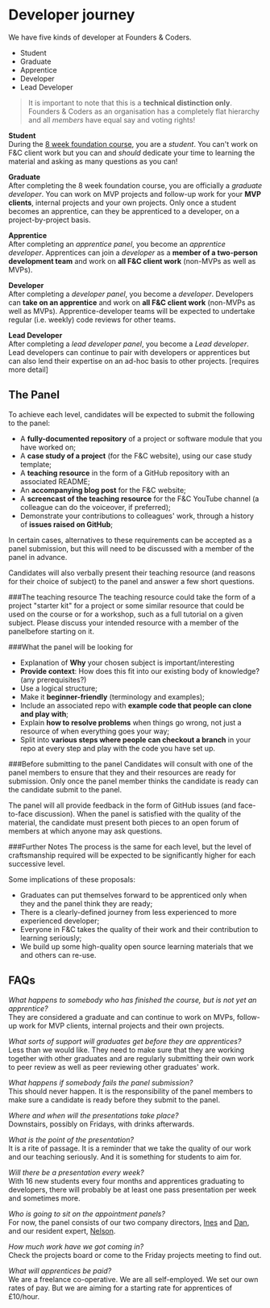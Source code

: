 # Developer journey

We have five kinds of developer at Founders & Coders.

+ Student
+ Graduate
+ Apprentice
+ Developer
+ Lead Developer

> It is important to note that this is a **technical distinction only**. Founders & Coders as an organisation has a completely flat hierarchy and all _members_ have equal say and voting rights!

**Student**    
 During the [8 week foundation course](https://github.com/foundersandcoders/playbook/blob/master/foundation.md), you are a _student_. You can't work on F&C client work but you can and _should_ dedicate your time to learning the material and asking as many questions as you can!

**Graduate**    
After completing the 8 week foundation course, you are officially a *graduate developer*. You can work on MVP projects and follow-up work for your **MVP clients**, internal projects and your own projects. Only once a student becomes an apprentice, can they be apprenticed to a developer, on a project-by-project basis.


**Apprentice**    
After completing an *apprentice panel*, you become an *apprentice developer*. Apprentices can join a *developer* as a **member of a two-person development team** and work on **all F&C client work** (non-MVPs as well as MVPs).

**Developer**        
After completing a *developer panel*, you become a *developer*. Developers can **take on an apprentice** and work on **all F&C client work** (non-MVPs as well as MVPs). Apprentice-developer teams will be expected to undertake regular (i.e. weekly) code reviews for other teams.

**Lead Developer**    
After completing a *lead developer panel*, you become a *Lead developer*. Lead developers can continue to pair with developers or apprentices but can also lend their expertise on an ad-hoc basis to other projects. [requires more detail]


## The Panel

To achieve each level, candidates will be expected to submit the following to the panel:

+ A **fully-documented repository** of a project or software module that you have worked on;
+ A **case study of a project** (for the F&C website), using our case study template;
+ A **teaching resource** in the form of a GitHub repository with an associated README;
+ An **accompanying blog post** for the F&C website;
+ A **screencast of the teaching resource** for the F&C YouTube channel (a colleague can do the voiceover, if preferred);
+ Demonstrate your contributions to colleagues' work, through a history of **issues raised on GitHub**;

In certain cases, alternatives to these requirements can be accepted as a panel submission, but this will need to be discussed with a member of the panel in advance.

Candidates will also verbally present their teaching resource (and reasons for their choice of subject) to the panel and answer a few short questions.

###The teaching resource
The teaching resource could take the form of a project "starter kit" for a project or some similar resource that could be used on the course or for a workshop, such as a full tutorial on a given subject. Please discuss your intended resource with a member of the panelbefore starting on it.

###What the panel will be looking for
+ Explanation of **Why** your chosen subject is important/interesting
+ **Provide context**: How does this fit into our existing body of knowledge? (any prerequisites?)
+ Use a logical structure;
+ Make it **beginner-friendly** (terminology and examples);
+ Include an associated repo with **example code that people can clone and play with**;
+ Explain **how to resolve problems** when things go wrong, not just a resource of when everything goes your way;
+ Split into **various steps where people can checkout a branch** in your repo at every step and play with the code you have set up.

###Before submitting to the panel
Candidates will consult with one of the panel members to ensure that they and their resources are ready for submission. Only once the panel member thinks the candidate is ready can the candidate submit to the panel.

The panel will all provide feedback in the form of GitHub issues (and face-to-face discussion). When the panel is satisfied with the quality of the material, the candidate must present both pieces to an open forum of members at which anyone may ask questions.  

###Further Notes
The process is the same for each level, but the level of craftsmanship required will be expected to be significantly higher for each successive level.

Some implications of these proposals:
+ Graduates can put themselves forward to be apprenticed only when they and the panel think they are ready;
+ There is a clearly-defined journey from less experienced to more experienced developer;
+ Everyone in F&C takes the quality of their work and their contribution to learning seriously;
+ We build up some high-quality open source learning materials that we and others can re-use.

## FAQs  

*What happens to somebody who has finished the course, but is not yet an apprentice?*    
They are considered a graduate and can continue to work on MVPs, follow-up work for MVP clients, internal projects and their own projects.  

*What sorts of support will graduates get before they are apprentices?*    
 Less than we would like. They need to make sure that they are working together with other graduates and are regularly submitting their own work to peer review as well as peer reviewing other graduates' work.  

*What happens if somebody fails the panel submission?*    
This should never happen. It is the responsibility of the panel members to make sure a candidate is ready before they submit to the panel.  

*Where and when will the presentations take place?*    
Downstairs, possibly on Fridays, with drinks afterwards.  

*What is the point of the presentation?*    
It is a rite of passage. It is a reminder that we take the quality of our work and our teaching seriously. And it is something for students to aim for.

*Will there be a presentation every week?*    
With 16 new students every four months and apprentices graduating to developers, there will probably be at least one pass presentation per week and sometimes more.  

*Who is going to sit on the appointment panels?*    
For now, the panel consists of our two company directors, [Ines](https://twitter.com/iteles) and [Dan](https://twitter.com/dsofer), and our resident expert, [Nelson](https://github.com/nelsonic).

*How much work have we got coming in?*    
Check the projects board or come to the Friday projects meeting to find out.

*What will apprentices be paid?*    
We are a freelance co-operative. We are all self-employed. We set our own rates of pay. But we are aiming for a starting rate for apprentices of £10/hour.
